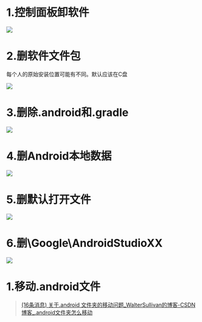 # 1.控制面板卸软件

![](https://starry-lixu.oss-cn-hangzhou.aliyuncs.com/202209232012776.png#id=pmT2o&originHeight=1032&originWidth=1920&originalType=binary&ratio=1&rotation=0&showTitle=false&status=done&style=none&title=)

# 2.删软件文件包

每个人的原始安装位置可能有不同。默认应该在C盘

![](https://starry-lixu.oss-cn-hangzhou.aliyuncs.com/202209232015630.png#id=szxb2&originHeight=1006&originWidth=1920&originalType=binary&ratio=1&rotation=0&showTitle=false&status=done&style=none&title=)

# 3.删除.android和.gradle

![](https://starry-lixu.oss-cn-hangzhou.aliyuncs.com/202209232017528.png#id=wCVu4&originHeight=1028&originWidth=1920&originalType=binary&ratio=1&rotation=0&showTitle=false&status=done&style=none&title=)

# 4.删Android本地数据

![](https://starry-lixu.oss-cn-hangzhou.aliyuncs.com/202209232019899.png#id=QV8mn&originHeight=1032&originWidth=1920&originalType=binary&ratio=1&rotation=0&showTitle=false&status=done&style=none&title=)

# 5.删默认打开文件

![](https://starry-lixu.oss-cn-hangzhou.aliyuncs.com/202209232020357.png#id=V5BTN&originHeight=1034&originWidth=1920&originalType=binary&ratio=1&rotation=0&showTitle=false&status=done&style=none&title=)

# 6.删\Google\AndroidStudioXX

![](https://starry-lixu.oss-cn-hangzhou.aliyuncs.com/202209232022560.png#id=u6JR4&originHeight=1031&originWidth=1920&originalType=binary&ratio=1&rotation=0&showTitle=false&status=done&style=none&title=)

# 1.移动.android文件

> [(16条消息) 关于.android 文件夹的移动问题_WalterSullivan的博客-CSDN博客_.android文件夹怎么移动](https://blog.csdn.net/JojoBiid/article/details/90708948)

